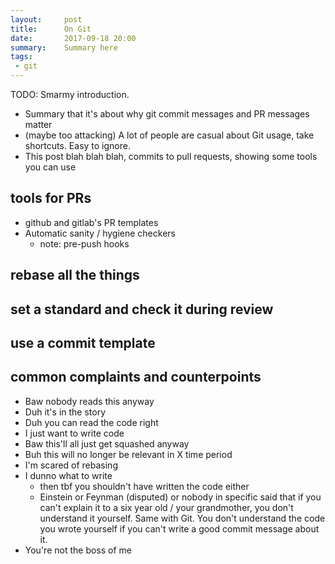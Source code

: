 ```yaml
---
layout:     post
title:      On Git
date:       2017-09-18 20:00
summary:    Summary here
tags:
 - git
---
```


TODO: Smarmy introduction.

 * Summary that it's about why git commit messages and PR messages matter
 * (maybe too attacking) A lot of people are casual about Git usage, take shortcuts. Easy to ignore.
 * This post blah blah blah, commits to pull requests, showing some tools you can use


## tools for PRs
 * github and gitlab's PR templates
 * Automatic sanity / hygiene checkers
    * note: pre-push hooks

## rebase all the things

## set a standard and check it during review

## use a commit template

## common complaints and counterpoints

 * Baw nobody reads this anyway
 * Duh it's in the story
 * Duh you can read the code right
 * I just want to write code
 * Baw this'll all just get squashed anyway
 * Buh this will no longer be relevant in X time period
 * I'm scared of rebasing
 * I dunno what to write
    * then tbf you shouldn't have written the code either
    * Einstein or Feynman (disputed) or nobody in specific said that if you can't explain it to a six year old / your grandmother, you don't understand it yourself. Same with Git. You don't understand the code you wrote yourself if you can't write a good commit message about it.
 * You're not the boss of me
